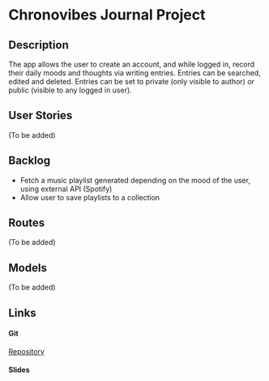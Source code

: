 # Chronovibes Journal Project

## Description

The app allows the user to create an account, and while logged in, record their daily moods and thoughts via writing entries. Entries can be searched, edited and deleted. Entries can be set to private (only visible to author) or public (visible to any logged in user).

## User Stories

(To be added)

## Backlog

- Fetch a music playlist generated depending on the mood of the user, using external API (Spotify) 
- Allow user to save playlists to a collection

## Routes

(To be added)

## Models

(To be added)

## Links

#### Git

[Repository](https://github.com/dakockar/chronovibes-project)

#### Slides